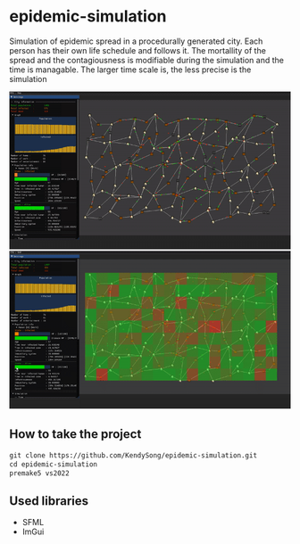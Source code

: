 # epidemic-simulation
Simulation of epidemic spread in a procedurally generated city. Each person has their own life schedule and follows it.
The mortallity of the spread and the contagiousness is modifiable during the simulation and the time is managable. The larger time scale is, the less precise is the simulation

<img src="https://github.com/KendySong/epidemic-simulation/blob/main/screenshots/simulation.gif"></img>
<img src="https://github.com/KendySong/epidemic-simulation/blob/main/screenshots/heatmap.gif"></img>

## How to take the project
```git
git clone https://github.com/KendySong/epidemic-simulation.git
cd epidemic-simulation
premake5 vs2022
```

## Used libraries
- SFML
- ImGui
